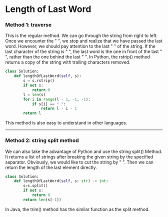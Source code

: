 # Length of Last Word

### Method 1: traverse

This is the regular method. We can go through the string from right to left. Once we encounter the &quot; &quot;, we stop and realize that we have passed the last word.
However, we should pay attention to the last &quot; &quot; of the string. If the last character of the string is &quot; &quot;, the last word is the one in front of the last &quot; &quot;, rather than the one behind the last &quot; &quot;.
In Python, the rstrip() method returns a copy of the string with trailing characters removed.

```python
class Solution:
    def lengthOfLastWord(self, s):
        s = s.rstrip()
        if not s:
            return 0
        l = len(s)
        for i in range(l - 1, -1, -1):
            if s[i] == " ":
                return l - i - 1
        return l
```
This method is also easy to understand in other languages.

***
### Method 2: string split method
We can also take the advantage of Python and use the string split() Method. 
It returns a list of strings after breaking the given string by the specified separator.
Obviously, we would like to cut the string by &quot; &quot;. Then we can return the length of the last element directly.

```python
class Solution:
    def lengthOfLastWord(self, s: str) -> int:
        s=s.split()
        if not s:
            return 0
        return len(s[-1])
```
In Java, the trim() method has the similar function as the split method.